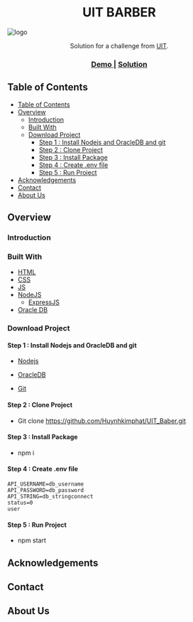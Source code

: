 <h1 align="center">UIT BARBER</h1>

![logo](https://user-images.githubusercontent.com/30569818/113259711-a2bffa80-92f7-11eb-8771-304248752a41.jpg)

<div align="center">
   Solution for a challenge from  <a href="https://www.uit.edu.vn/" target="_blank">UIT</a>.
</div>

<div align="center">
  <h3>
    <a href="">
      Demo
    </a>
    <span> | </span>
    <a href="https://github.com/Huynhkimphat/CheckOut_DevIOChallenge">
      Solution
    </a>
  </h3>
</div>
<!-- TABLE OF CONTENTS -->

## Table of Contents

- [Table of Contents](#table-of-contents)
- [Overview](#overview)
  - [Introduction](#introduction)
  - [Built With](#built-with)
  - [Download Project](#download-project)
    - [Step 1 : Install Nodejs and OracleDB and git](#step-1--install-nodejs-and-oracledb-and-git)
    - [Step 2 : Clone Project](#step-2--clone-project)
    - [Step 3 : Install Package](#step-3--install-package)
    - [Step 4 : Create .env file](#step-4--create-env-file)
    - [Step 5 : Run Project](#step-5--run-project)
- [Acknowledgements](#acknowledgements)
- [Contact](#contact)
- [About Us](#about-us)

## Overview
### Introduction
### Built With

- [HTML](https://en.wikipedia.org/wiki/HTML)
- [CSS](https://en.wikipedia.org/wiki/CSS) 
- [JS](https://en.wikipedia.org/wiki/JavaScript)
- [NodeJS](https://en.wikipedia.org/wiki/Node.js)
  - [ExpressJS](https://en.wikipedia.org/wiki/Express.js)
- [Oracle DB](https://en.wikipedia.org/wiki/Oracle_Database)
### Download Project
#### Step 1 : Install Nodejs and OracleDB and git
- [Nodejs](https://nodejs.org/en/)

- [OracleDB](https://www.oracle.com/database/technologies/)

- [Git](https://git-scm.com/)

#### Step 2 : Clone Project

- Git clone https://github.com/Huynhkimphat/UIT_Baber.git

#### Step 3 : Install Package
- npm i

#### Step 4 : Create .env file
    API_USERNAME=db_username
    API_PASSWORD=db_password
    API_STRING=db_stringconnect
    status=0
    user
  
#### Step 5 : Run Project
- npm start

## Acknowledgements

## Contact

## About Us
